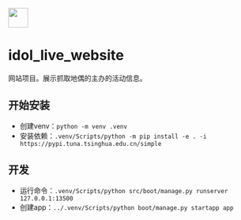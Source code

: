 [<img src="https://api.gitsponsors.com/api/badge/img?id=98806656" height="40">](https://api.gitsponsors.com/api/badge/link?p=5a5ig2BFPwUsOungg6IEKT75dLJ8ylyawqWr5ueKLdO+mHm3hJAAEARYRD4yivrh5yd8zhtCZeM45wDkT3R7H1eDgt2JM9MOg6u8IardzcJI0K51nJslq/p+8Ewg3L+5gqlGscmStyqvWAzgerZEfA==)   

# idol_live_website

网站项目。展示抓取地偶的主办的活动信息。

## 开始安装

* 创建venv：`python -m venv .venv`
* 安装依赖：`.venv/Scripts/python -m pip install -e . -i https://pypi.tuna.tsinghua.edu.cn/simple`

## 开发

* 运行命令：`.venv/Scripts/python src/boot/manage.py runserver 127.0.0.1:13500`
* 创建app：`../.venv/Scripts/python boot/manage.py startapp app`
